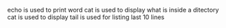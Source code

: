 echo is used to print word
cat is used to display what is inside a ditectory
cat is used to display
tail is used for listing last 10 lines
